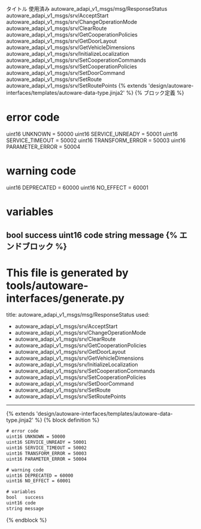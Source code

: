 タイトル	使用済み
autoware_adapi_v1_msgs/msg/ResponseStatus
autoware_adapi_v1_msgs/srv/AcceptStart
autoware_adapi_v1_msgs/srv/ChangeOperationMode
autoware_adapi_v1_msgs/srv/ClearRoute
autoware_adapi_v1_msgs/srv/GetCooperationPolicies
autoware_adapi_v1_msgs/srv/GetDoorLayout
autoware_adapi_v1_msgs/srv/GetVehicleDimensions
autoware_adapi_v1_msgs/srv/InitializeLocalization
autoware_adapi_v1_msgs/srv/SetCooperationCommands
autoware_adapi_v1_msgs/srv/SetCooperationPolicies
autoware_adapi_v1_msgs/srv/SetDoorCommand
autoware_adapi_v1_msgs/srv/SetRoute
autoware_adapi_v1_msgs/srv/SetRoutePoints
{% extends 'design/autoware-interfaces/templates/autoware-data-type.jinja2' %} {% ブロック定義 %}

# error code
uint16 UNKNOWN = 50000
uint16 SERVICE_UNREADY = 50001
uint16 SERVICE_TIMEOUT = 50002
uint16 TRANSFORM_ERROR = 50003
uint16 PARAMETER_ERROR = 50004

# warning code
uint16 DEPRECATED = 60000
uint16 NO_EFFECT = 60001

# variables
bool   success
uint16 code
string message
{% エンドブロック %}
---
# This file is generated by tools/autoware-interfaces/generate.py
title: autoware_adapi_v1_msgs/msg/ResponseStatus
used:
  - autoware_adapi_v1_msgs/srv/AcceptStart
  - autoware_adapi_v1_msgs/srv/ChangeOperationMode
  - autoware_adapi_v1_msgs/srv/ClearRoute
  - autoware_adapi_v1_msgs/srv/GetCooperationPolicies
  - autoware_adapi_v1_msgs/srv/GetDoorLayout
  - autoware_adapi_v1_msgs/srv/GetVehicleDimensions
  - autoware_adapi_v1_msgs/srv/InitializeLocalization
  - autoware_adapi_v1_msgs/srv/SetCooperationCommands
  - autoware_adapi_v1_msgs/srv/SetCooperationPolicies
  - autoware_adapi_v1_msgs/srv/SetDoorCommand
  - autoware_adapi_v1_msgs/srv/SetRoute
  - autoware_adapi_v1_msgs/srv/SetRoutePoints
---

{% extends 'design/autoware-interfaces/templates/autoware-data-type.jinja2' %}
{% block definition %}

```txt
# error code
uint16 UNKNOWN = 50000
uint16 SERVICE_UNREADY = 50001
uint16 SERVICE_TIMEOUT = 50002
uint16 TRANSFORM_ERROR = 50003
uint16 PARAMETER_ERROR = 50004

# warning code
uint16 DEPRECATED = 60000
uint16 NO_EFFECT = 60001

# variables
bool   success
uint16 code
string message
```

{% endblock %}

